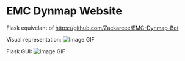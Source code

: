 # EMC Dynmap Website
Flask equivelant of https://github.com/Zackareee/EMC-Dynmap-Bot

Visual representation:
![Image GIF](https://cdn.discordapp.com/attachments/646287367501512725/940809737178587236/image.gif)

Flask GUI:
![Image GIF](https://cdn.discordapp.com/attachments/646287367501512725/965926749810618388/unknown.png)
